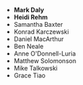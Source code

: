 - **Mark Daly**
- **Heidi Rehm**
- Samantha Baxter
- Konrad Karczewski
- Daniel MacArthur
- Ben Neale
- Anne O'Donnell-Luria
- Matthew Solomonson
- Mike Talkowski
- Grace Tiao
